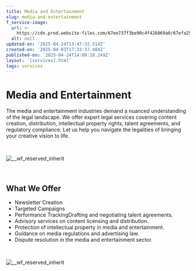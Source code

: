 ```yaml
---
title: Media and Entertainment
slug: media-and-entertainment
f_service-image:
  url: >-
    https://cdn.prod.website-files.com/67ee737f3be90c4f426069a0/67efa250f266a65cc2808aa4_macro-close-up-of-inside-of-magnetic-hard-disc-dri-2025-02-02-20-07-31-utc%201.avif
  alt: null
updated-on: '2025-04-24T13:47:32.514Z'
created-on: '2025-04-03T17:33:37.484Z'
published-on: '2025-04-24T14:09:18.249Z'
layout: '[services].html'
tags: services
---
```


Media and Entertainment
=======================

The media and entertainment industries demand a nuanced understanding of the legal landscape. We offer expert legal services covering content creation, distribution, intellectual property rights, talent agreements, and regulatory compliance. Let us help you navigate the legalities of bringing your creative vision to life.

‍

![__wf_reserved_inherit](https://cdn.prod.website-files.com/67ee737f3be90c4f426069a0/680a40b9f1d47416ed286294_4.jpg)

‍

What We Offer
-------------

*   Newsletter Creation
*   Targeted Campaigns
*   Performance TrackingDrafting and negotiating talent agreements.
*   Advisory services on content licensing and distribution.
*   Protection of intellectual property in media and entertainment.
*   Guidance on media regulations and advertising law.
*   Dispute resolution in the media and entertainment sector.

‍

![__wf_reserved_inherit](https://cdn.prod.website-files.com/67ee737f3be90c4f426069a0/680a40d93ec7150c4ab6b22a_21.jpg)
